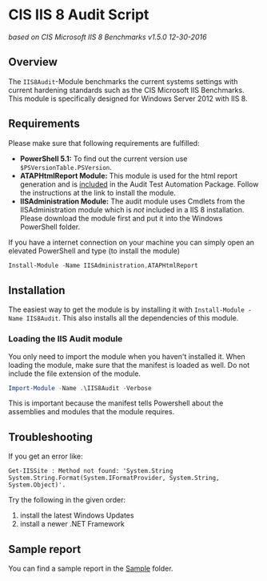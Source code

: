# CIS IIS 8 Audit Script
_based on CIS Microsoft IIS 8 Benchmarks v1.5.0 12-30-2016_

## Overview

The `IIS8Audit`-Module benchmarks the current systems settings with current hardening standards such as the CIS Microsoft IIS Benchmarks. This module is specifically designed for Windows Server 2012 with IIS 8.

## Requirements

Please make sure that following requirements are fulfilled:

* **PowerShell 5.1:** To find out the current version use `$PSVersionTable.PSVersion`.
* **ATAPHtmlReport Module:** This module is used for the html report generation and is [included](../ATAPHtmlReport) in the Audit Test Automation Package. Follow the instructions at the link to install the module.
* **IISAdministration Module:** The audit module uses Cmdlets from the IISAdministration module which is *not* included in a IIS 8 installation. Please download the module first and put it into the Windows PowerShell folder.

If you have a internet connection on your machine you can simply open an elevated PowerShell and type (to install the module)

```Powershell
Install-Module -Name IISAdministration,ATAPHtmlReport
```

## Installation

The easiest way to get the module is by installing it with `Install-Module -Name IIS8Audit`. This also installs all the dependencies of this module.

### Loading the IIS Audit module

You only need to import the module when you haven't installed it. When loading the module, make sure that the manifest is loaded as well. Do not include the file extension of the module.

```Powershell
Import-Module -Name .\IIS8Audit -Verbose
```

This is important because the manifest tells Powershell about the assemblies and modules that the module requires.

## Troubleshooting

If you get an error like:
```
Get-IISSite : Method not found: 'System.String System.String.Format(System.IFormatProvider, System.String,
System.Object)'.
```

Try the following in the given order:
1. install the latest Windows Updates
2. install a newer .NET Framework

## Sample report

You can find a sample report in the [Sample](Sample) folder.

